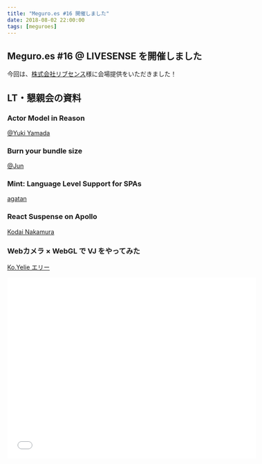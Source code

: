 ```yaml
---
title: "Meguro.es #16 開催しました"
date: 2018-08-02 22:00:00
tags: [meguroes]
---
```


## Meguro.es #16 @ LIVESENSE を開催しました


今回は、[株式会社リブセンス](https://www.livesense.co.jp/)様に会場提供をいただきました！


## LT・懇親会の資料

### Actor Model in Reason
 [@Yuki Yamada](https://connpass.com/user/YukiYamada/)

<script async class="speakerdeck-embed" data-id="e987f9d42a2642f1ac987def94c7d9ba" data-ratio="1.77777777777778" src="//speakerdeck.com/assets/embed.js"></script>

### Burn your bundle size
 [@Jun](https://connpass.com/user/noraesae/)

<script async class="speakerdeck-embed" data-id="0b9d9b000c1543a2956d3f09552118b2" data-ratio="1.33333333333333" src="//speakerdeck.com/assets/embed.js"></script>

### Mint: Language Level Support for SPAs
[agatan](https://connpass.com/user/agtn_/)

<script async class="speakerdeck-embed" data-id="89d40f9ff09b42d093cd8b80d311bf23" data-ratio="1.77777777777778" src="//speakerdeck.com/assets/embed.js"></script>

### React Suspense on Apollo
[Kodai Nakamura](https://connpass.com/user/kdnk/)

<script async class="speakerdeck-embed" data-id="aa58c64143cb498d87ac484608d0fbdf" data-ratio="1.77777777777778" src="//speakerdeck.com/assets/embed.js"></script>

### Webカメラ × WebGL で VJ をやってみた
[Ko.Yelie エリー](https://connpass.com/user/Ko-Yelie/)

<iframe src="//slides.com/ko-yelie/webcam-webgl-vj/embed" width="576" height="420" scrolling="no" frameborder="0" webkitallowfullscreen mozallowfullscreen allowfullscreen></iframe>